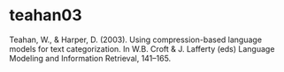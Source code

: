 # teahan03
Teahan, W., &amp; Harper, D. (2003). Using compression-based language models for text categorization. In W.B. Croft &amp; J. Lafferty (eds) Language Modeling and Information Retrieval, 141–165.
